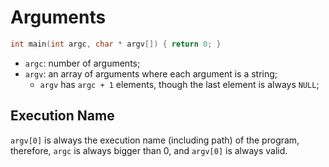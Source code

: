 # Arguments

```c
int main(int argc, char * argv[]) { return 0; }
```

- `argc`: number of arguments;
- `argv`: an array of arguments where each argument is a string;
    - `argv` has `argc + 1` elements, though the last element
    is always `NULL`;

## Execution Name

`argv[0]` is always the execution name (including path) of the program,
therefore, `argc` is always bigger than 0, and `argv[0]` is always valid.